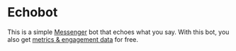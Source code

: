 # Echobot

This is a simple [Messenger](https://messengerplatform.fb.com) bot that
echoes what you say. With this bot, you also get [metrics & engagement
data](https://getbotmetrics.com) for free.
